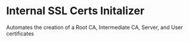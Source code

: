 # Internal SSL Certs Initalizer
Automates the creation of a Root CA, Intermediate CA, Server, and User certificates
